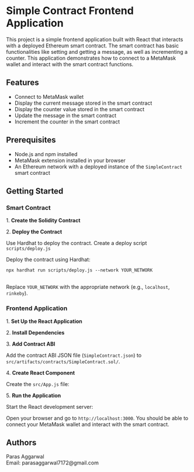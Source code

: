 # Simple Contract Frontend Application
   <p>This project is a simple frontend application built with React that interacts with a deployed Ethereum smart contract. The smart contract has basic functionalities like setting and getting a message, as well as incrementing a counter. This application demonstrates how to connect to a MetaMask wallet and interact with the smart contract functions.</p>
    <h2>Features</h2>
    <ul>
        <li>Connect to MetaMask wallet</li>
        <li>Display the current message stored in the smart contract</li>
        <li>Display the counter value stored in the smart contract</li>
        <li>Update the message in the smart contract</li>
        <li>Increment the counter in the smart contract</li>
    </ul>
    <h2>Prerequisites</h2>
    <ul>
        <li>Node.js and npm installed</li>
        <li>MetaMask extension installed in your browser</li>
        <li>An Ethereum network with a deployed instance of the <code>SimpleContract</code> smart contract</li>
    </ul>
    <h2>Getting Started</h2>
    <h3>Smart Contract</h3>
    <p>1. <strong>Create the Solidity Contract</strong></p>
    <p>2. <strong>Deploy the Contract</strong></p>
    <p>Use Hardhat to deploy the contract. Create a deploy script <code>scripts/deploy.js</code></p>
    <p>Deploy the contract using Hardhat:</p>
    <pre>
<code>npx hardhat run scripts/deploy.js --network YOUR_NETWORK</code>
    </pre>
    <p>Replace <code>YOUR_NETWORK</code> with the appropriate network (e.g., <code>localhost</code>, <code>rinkeby</code>).</p>
    <h3>Frontend Application</h3>
    <p>1. <strong>Set Up the React Application</strong></p>
    <p>2. <strong>Install Dependencies</strong></p>
    <p>3. <strong>Add Contract ABI</strong></p>
    <p>Add the contract ABI JSON file (<code>SimpleContract.json</code>) to <code>src/artifacts/contracts/SimpleContract.sol/</code>.</p>
    <p>4. <strong>Create React Component</strong></p>
    <p>Create the <code>src/App.js</code> file:</p>
    <p>5. <strong>Run the Application</strong></p>
    <p>Start the React development server:</p>
    <p>Open your browser and go to <code>http://localhost:3000</code>. You should be able to connect your MetaMask wallet and interact with the smart contract.</p>
    <h2>Authors</h2>
    <p>Paras Aggarwal<br>Email: parasaggarwal7172@gmail.com</p>
</body>
</html>

